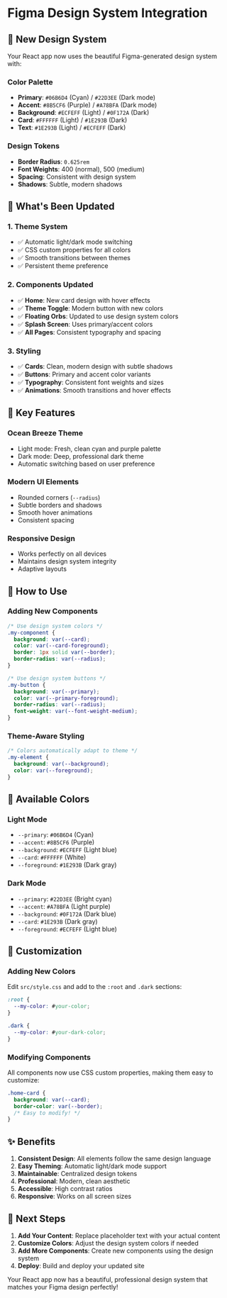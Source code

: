 # Figma Design System Integration

## 🎨 **New Design System**

Your React app now uses the beautiful Figma-generated design system with:

### **Color Palette**
- **Primary**: `#06B6D4` (Cyan) / `#22D3EE` (Dark mode)
- **Accent**: `#8B5CF6` (Purple) / `#A78BFA` (Dark mode)
- **Background**: `#ECFEFF` (Light) / `#0F172A` (Dark)
- **Card**: `#FFFFFF` (Light) / `#1E293B` (Dark)
- **Text**: `#1E293B` (Light) / `#ECFEFF` (Dark)

### **Design Tokens**
- **Border Radius**: `0.625rem`
- **Font Weights**: 400 (normal), 500 (medium)
- **Spacing**: Consistent with design system
- **Shadows**: Subtle, modern shadows

## 🔄 **What's Been Updated**

### **1. Theme System**
- ✅ Automatic light/dark mode switching
- ✅ CSS custom properties for all colors
- ✅ Smooth transitions between themes
- ✅ Persistent theme preference

### **2. Components Updated**
- ✅ **Home**: New card design with hover effects
- ✅ **Theme Toggle**: Modern button with new colors
- ✅ **Floating Orbs**: Updated to use design system colors
- ✅ **Splash Screen**: Uses primary/accent colors
- ✅ **All Pages**: Consistent typography and spacing

### **3. Styling**
- ✅ **Cards**: Clean, modern design with subtle shadows
- ✅ **Buttons**: Primary and accent color variants
- ✅ **Typography**: Consistent font weights and sizes
- ✅ **Animations**: Smooth transitions and hover effects

## 🎯 **Key Features**

### **Ocean Breeze Theme**
- Light mode: Fresh, clean cyan and purple palette
- Dark mode: Deep, professional dark theme
- Automatic switching based on user preference

### **Modern UI Elements**
- Rounded corners (`--radius`)
- Subtle borders and shadows
- Smooth hover animations
- Consistent spacing

### **Responsive Design**
- Works perfectly on all devices
- Maintains design system integrity
- Adaptive layouts

## 🚀 **How to Use**

### **Adding New Components**
```css
/* Use design system colors */
.my-component {
  background: var(--card);
  color: var(--card-foreground);
  border: 1px solid var(--border);
  border-radius: var(--radius);
}

/* Use design system buttons */
.my-button {
  background: var(--primary);
  color: var(--primary-foreground);
  border-radius: var(--radius);
  font-weight: var(--font-weight-medium);
}
```

### **Theme-Aware Styling**
```css
/* Colors automatically adapt to theme */
.my-element {
  background: var(--background);
  color: var(--foreground);
}
```

## 📱 **Available Colors**

### **Light Mode**
- `--primary`: `#06B6D4` (Cyan)
- `--accent`: `#8B5CF6` (Purple)
- `--background`: `#ECFEFF` (Light blue)
- `--card`: `#FFFFFF` (White)
- `--foreground`: `#1E293B` (Dark gray)

### **Dark Mode**
- `--primary`: `#22D3EE` (Bright cyan)
- `--accent`: `#A78BFA` (Light purple)
- `--background`: `#0F172A` (Dark blue)
- `--card`: `#1E293B` (Dark gray)
- `--foreground`: `#ECFEFF` (Light blue)

## 🎨 **Customization**

### **Adding New Colors**
Edit `src/style.css` and add to the `:root` and `.dark` sections:

```css
:root {
  --my-color: #your-color;
}

.dark {
  --my-color: #your-dark-color;
}
```

### **Modifying Components**
All components now use CSS custom properties, making them easy to customize:

```css
.home-card {
  background: var(--card);
  border-color: var(--border);
  /* Easy to modify! */
}
```

## ✨ **Benefits**

1. **Consistent Design**: All elements follow the same design language
2. **Easy Theming**: Automatic light/dark mode support
3. **Maintainable**: Centralized design tokens
4. **Professional**: Modern, clean aesthetic
5. **Accessible**: High contrast ratios
6. **Responsive**: Works on all screen sizes

## 🔧 **Next Steps**

1. **Add Your Content**: Replace placeholder text with your actual content
2. **Customize Colors**: Adjust the design system colors if needed
3. **Add More Components**: Create new components using the design system
4. **Deploy**: Build and deploy your updated site

Your React app now has a beautiful, professional design system that matches your Figma design perfectly! 